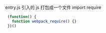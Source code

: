 ## 
entry.js 引入的 js 打包成一个文件
import
require
```js
 (function() {
   function webpack_require() {}
 })()
``` 